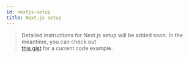 ```yaml
---
id: nextjs-setup
title: Next.js setup
---
```


> Detailed instructions for Next.js setup will be added soon. In the meantime, you can check out <br> [this gist](https://gist.github.com/isBatak/883b5ae602146848c04f8544a33c368b) for a current code example.